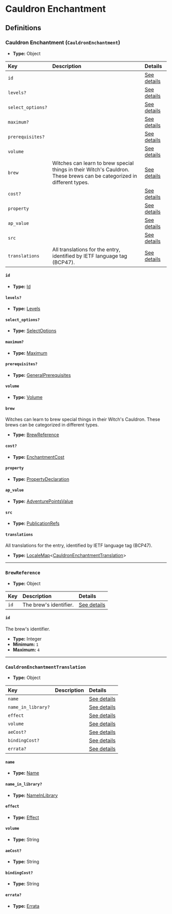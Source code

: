 # Cauldron Enchantment

## Definitions

### <a name="CauldronEnchantment"></a> Cauldron Enchantment (`CauldronEnchantment`)

- **Type:** Object

Key | Description | Details
:-- | :-- | :--
`id` |  | <a href="#CauldronEnchantment/id">See details</a>
`levels?` |  | <a href="#CauldronEnchantment/levels">See details</a>
`select_options?` |  | <a href="#CauldronEnchantment/select_options">See details</a>
`maximum?` |  | <a href="#CauldronEnchantment/maximum">See details</a>
`prerequisites?` |  | <a href="#CauldronEnchantment/prerequisites">See details</a>
`volume` |  | <a href="#CauldronEnchantment/volume">See details</a>
`brew` | Witches can learn to brew special things in their Witch's Cauldron. These brews can be categorized in different types. | <a href="#CauldronEnchantment/brew">See details</a>
`cost?` |  | <a href="#CauldronEnchantment/cost">See details</a>
`property` |  | <a href="#CauldronEnchantment/property">See details</a>
`ap_value` |  | <a href="#CauldronEnchantment/ap_value">See details</a>
`src` |  | <a href="#CauldronEnchantment/src">See details</a>
`translations` | All translations for the entry, identified by IETF language tag (BCP47). | <a href="#CauldronEnchantment/translations">See details</a>

#### <a name="CauldronEnchantment/id"></a> `id`

- **Type:** <a href="#Id">Id</a>

#### <a name="CauldronEnchantment/levels"></a> `levels?`

- **Type:** <a href="#Levels">Levels</a>

#### <a name="CauldronEnchantment/select_options"></a> `select_options?`

- **Type:** <a href="#SelectOptions">SelectOptions</a>

#### <a name="CauldronEnchantment/maximum"></a> `maximum?`

- **Type:** <a href="#Maximum">Maximum</a>

#### <a name="CauldronEnchantment/prerequisites"></a> `prerequisites?`

- **Type:** <a href="../_Prerequisite.md#GeneralPrerequisites">GeneralPrerequisites</a>

#### <a name="CauldronEnchantment/volume"></a> `volume`

- **Type:** <a href="#Volume">Volume</a>

#### <a name="CauldronEnchantment/brew"></a> `brew`

Witches can learn to brew special things in their Witch's Cauldron. These brews can be categorized in different types.

- **Type:** <a href="#BrewReference">BrewReference</a>

#### <a name="CauldronEnchantment/cost"></a> `cost?`

- **Type:** <a href="#EnchantmentCost">EnchantmentCost</a>

#### <a name="CauldronEnchantment/property"></a> `property`

- **Type:** <a href="#PropertyDeclaration">PropertyDeclaration</a>

#### <a name="CauldronEnchantment/ap_value"></a> `ap_value`

- **Type:** <a href="#AdventurePointsValue">AdventurePointsValue</a>

#### <a name="CauldronEnchantment/src"></a> `src`

- **Type:** <a href="../source/_PublicationRef.md#PublicationRefs">PublicationRefs</a>

#### <a name="CauldronEnchantment/translations"></a> `translations`

All translations for the entry, identified by IETF language tag (BCP47).

- **Type:** <a href="../_LocaleMap.md#LocaleMap">LocaleMap</a>&lt;<a href="#CauldronEnchantmentTranslation">CauldronEnchantmentTranslation</a>&gt;

---

### <a name="BrewReference"></a> `BrewReference`

- **Type:** Object

Key | Description | Details
:-- | :-- | :--
`id` | The brew's identifier. | <a href="#BrewReference/id">See details</a>

#### <a name="BrewReference/id"></a> `id`

The brew's identifier.

- **Type:** Integer
- **Minimum:** `1`
- **Maximum:** `4`

---

### <a name="CauldronEnchantmentTranslation"></a> `CauldronEnchantmentTranslation`

- **Type:** Object

Key | Description | Details
:-- | :-- | :--
`name` |  | <a href="#CauldronEnchantmentTranslation/name">See details</a>
`name_in_library?` |  | <a href="#CauldronEnchantmentTranslation/name_in_library">See details</a>
`effect` |  | <a href="#CauldronEnchantmentTranslation/effect">See details</a>
`volume` |  | <a href="#CauldronEnchantmentTranslation/volume">See details</a>
`aeCost?` |  | <a href="#CauldronEnchantmentTranslation/aeCost">See details</a>
`bindingCost?` |  | <a href="#CauldronEnchantmentTranslation/bindingCost">See details</a>
`errata?` |  | <a href="#CauldronEnchantmentTranslation/errata">See details</a>

#### <a name="CauldronEnchantmentTranslation/name"></a> `name`

- **Type:** <a href="#Name">Name</a>

#### <a name="CauldronEnchantmentTranslation/name_in_library"></a> `name_in_library?`

- **Type:** <a href="#NameInLibrary">NameInLibrary</a>

#### <a name="CauldronEnchantmentTranslation/effect"></a> `effect`

- **Type:** <a href="#Effect">Effect</a>

#### <a name="CauldronEnchantmentTranslation/volume"></a> `volume`

- **Type:** String

#### <a name="CauldronEnchantmentTranslation/aeCost"></a> `aeCost?`

- **Type:** String

#### <a name="CauldronEnchantmentTranslation/bindingCost"></a> `bindingCost?`

- **Type:** String

#### <a name="CauldronEnchantmentTranslation/errata"></a> `errata?`

- **Type:** <a href="../source/_Erratum.md#Errata">Errata</a>
